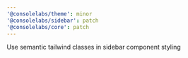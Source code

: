 ```yaml
---
'@consolelabs/theme': minor
'@consolelabs/sidebar': patch
'@consolelabs/core': patch
---
```


Use semantic tailwind classes in sidebar component styling
